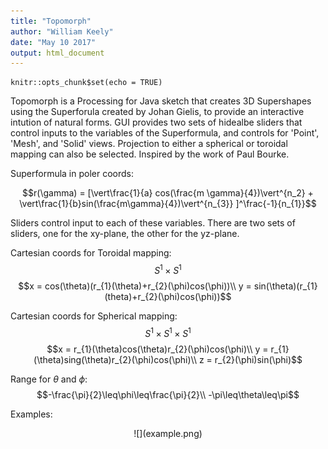 ```yaml
---
title: "Topomorph"
author: "William Keely"
date: "May 10 2017"
output: html_document
---
```


```{r setup, include=FALSE}
knitr::opts_chunk$set(echo = TRUE)
```

Topomorph is a Processing for Java sketch that creates 3D Supershapes using the Superforula created by Johan Gielis, to provide an interactive intution of natural forms. GUI provides two sets of hidealbe sliders that control inputs to the variables of the Superformula, and controls for 'Point', 'Mesh', and 'Solid' views. Projection to either a spherical or toroidal mapping can also be selected. Inspired by the work of Paul Bourke.


Superformula in poler coords:

$$r(\gamma) = [\vert\frac{1}{a} cos(\frac{m \gamma}{4})\vert^{n_2} + \vert\frac{1}{b}sin(\frac{m\gamma}{4})\vert^{n_{3}} ]^\frac{-1}{n_{1}}$$


Sliders control input to each of these variables. There are two sets of sliders, one for the xy-plane, the other for the yz-plane.


Cartesian coords for Toroidal mapping:
$$S^{1}\times S^{1}$$
$$x = cos(\theta)(r_{1}(\theta)+r_{2}(\phi)cos(\phi))\\
y = sin(\theta)(r_{1}(theta)+r_{2}(\phi)cos(\phi))$$

Cartesian coords for Spherical mapping:
$$S^{1} \times S^{1} \times S^{1}$$
$$x = r_{1}(\theta)cos(\theta)r_{2}(\phi)cos(\phi)\\
y = r_{1}(\theta)sing(\theta)r_{2}(\phi)cos(\phi)\\
z = r_{2}(\phi)sin(\phi)$$


Range for $\theta$ and $\phi$:
$$-\frac{\pi}{2}\leq\phi\leq\frac{\pi}{2}\\
-\pi\leq\theta\leq\pi$$

Examples:

<center>
![](example.png)
</center

